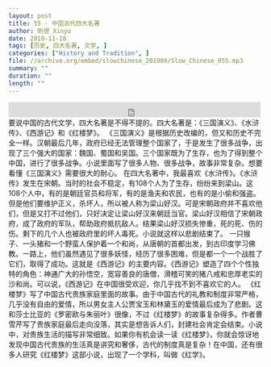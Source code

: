 ```yaml
---
layout: post
title: 55 - 中国古代四大名著
author: 昕煜 Xinyu
date: 2010-11-18
tags: [历史, 四大名著, 文学, ]
categories: ["History and Tradition", ]
file: //archive.org/embed/slowchinese_201909/Slow_Chinese_055.mp3
summary: ""
duration: ""
length: ""
---
```


<iframe src="https://archive.org/embed/slowchinese_201909/Slow_Chinese_055.mp3" width="500" height="30" frameborder="0" webkitallowfullscreen="true" mozallowfullscreen="true" allowfullscreen></iframe>
要说中国的古代文学，四大名著是不得不提的。四大名著是：《三国演义》、《水浒传》、《西游记》和《红楼梦》。
《三国演义》是根据历史改编的，但又和历史不完全一样。汉朝最后几年，政府已经无法管理整个国家了，于是发生了很多战争，出现了三个强大的国家：魏国、蜀国和吴国。三个国家既为了生存，也为了得到整个中国，进行了很多战争。小说里面写了很多人物、很多战争，故事非常复杂。想要看懂《三国演义》需要很大的耐心。
在四大名著中，我最喜欢《水浒传》。《水浒传》发生在宋朝。当时的社会不稳定，有108个人为了生存，纷纷来到梁山。这108个人中，有的是朝廷官员和将军，有的是渔夫和农民，也有的是小偷和强盗。但是他们要维护正义，杀坏人，所以被人称为梁山好汉。可是宋朝政府并不喜欢他们，但是又打不过他们，只好决定让梁山好汉来朝廷当官。梁山好汉相信了宋朝政府，成了政府的军队，帮助政府抵抗敌人。结果梁山好汉损失惨重，死的死、伤的伤。剩下的几个人也被政府里的坏人毒死。小说就这样以悲剧结束了。
一只猴子、一头猪和一个野蛮人保护着一个和尚，从唐朝的首都出发，到古印度学习佛教。一路上，他们虽然遇见了很多妖怪，经历了很多困难，但是都一个一个战胜了它们，取得了成功。这就是《西游记》的主要内容。《西游记》塑造了四个个性独特的角色：神通广大的孙悟空，宽容善良的唐僧，滑稽可笑的猪八戒和忠厚老实的沙和尚。可以说，《西游记》在中国很受欢迎，你几乎找不到不喜欢它的人。
《红楼梦》写了中国古代贵族家庭里面的故事。由于中国古代的礼教和制度非常严格，几乎没有自由的爱情，所以男女主人公贾宝玉和林黛玉的爱情最后成为了悲剧。这和莎士比亚的《罗密欧与朱丽叶》很像，不过《红楼梦》的故事复杂得多。作者曹雪芹写了贵族家庭最后走向没落，其实是想告诉人们，封建社会肯定会结束。小说中，对贵族生活的描写非常细致。如果你有机会读一读《红楼梦》，你就会惊讶地发现中国古代贵族的生活真是讲究和奢侈，古代的制度真是复杂！在中国，还有很多人研究《红楼梦》这部小说，出现了一个学科，叫做《红学》。
 
